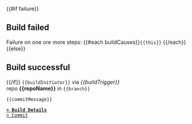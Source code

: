 {{#if failure}}
## Build failed
Failure on one ore more steps:
{{#each buildCauses}}`{{this}}`
{{/each}}
{{else}}
## Build successful
{{/if}}
`{{buildInitiator}}` via _{{buildTrigger}}_  
repo **{{repoName}}** in `{{branch}}`  
```text
{{commitMessage}}
```
[**`> Build Details`**]({{buildUrl}})   
[`> Commit`]({{commitUrl}})
